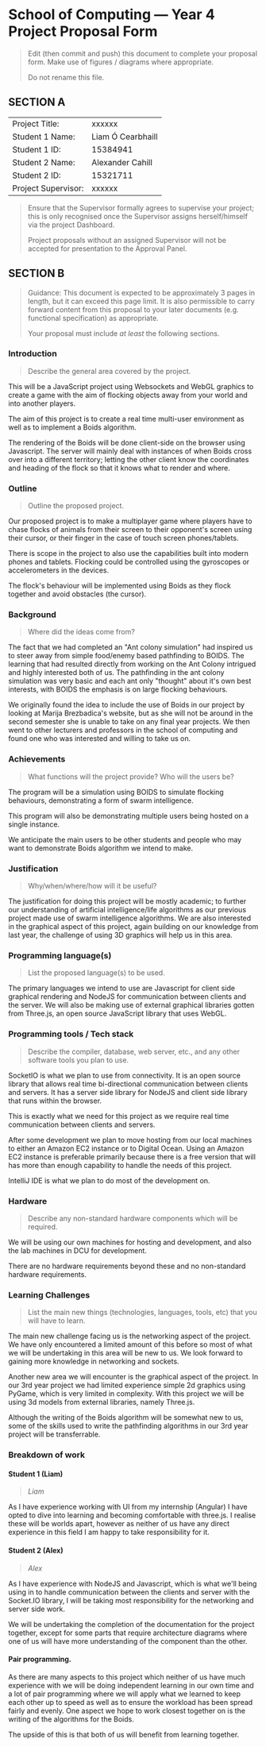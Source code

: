 ﻿# School of Computing &mdash; Year 4 Project Proposal Form

> Edit (then commit and push) this document to complete your proposal form.
> Make use of figures / diagrams where appropriate.
>
> Do not rename this file.

## SECTION A

|                     |                   |
|---------------------|-------------------|
|Project Title:       | xxxxxx            |
|Student 1 Name:      | Liam Ó Cearbhaill |
|Student 1 ID:        | 15384941          |
|Student 2 Name:      | Alexander Cahill  |
|Student 2 ID:        | 15321711          |
|Project Supervisor:  | xxxxxx            |

> Ensure that the Supervisor formally agrees to supervise your project; this is only recognised once the
> Supervisor assigns herself/himself via the project Dashboard.
>
> Project proposals without an assigned
> Supervisor will not be accepted for presentation to the Approval Panel.

## SECTION B

> Guidance: This document is expected to be approximately 3 pages in length, but it can exceed this page limit.
> It is also permissible to carry forward content from this proposal to your later documents (e.g. functional
> specification) as appropriate.
>
> Your proposal must include *at least* the following sections.


### Introduction

> Describe the general area covered by the project.

This will be a JavaScript project using Websockets and WebGL graphics to create a game with the aim of flocking objects away from your world and into another players.

The aim of this project is to create a real time multi-user environment as well as to implement a Boids algorithm.

The rendering of the Boids will be done client-side on the browser using Javascript. The server will mainly deal with instances of when Boids cross over into a different territory; letting the other client know the coordinates and heading of the flock so that it knows what to render and where.



### Outline

> Outline the proposed project.

Our proposed project is to make a multiplayer game where players have to chase flocks of animals from their screen to their opponent's screen using their cursor, or their finger in the case of touch screen phones/tablets.

There is scope in the project to also use the capabilities built into modern phones and tablets. Flocking could be controlled using the gyroscopes or accelerometers in the devices.

The flock's behaviour will be implemented using Boids as they flock together and avoid obstacles (the cursor).

### Background

> Where did the ideas come from?

The fact that we had completed an "Ant colony simulation" had inspired us to steer away from simple food/enemy based pathfinding to BOIDS.
The learning that had resulted directly from working on the Ant Colony intrigued and highly interested both of us.
The pathfinding in the ant colony simulation was very basic and each ant only "thought" about it's own best interests, with BOIDS the emphasis is on large flocking behaviours.

We originally found the idea to include the use of Boids in our project by looking at Marija Brezbadica's website, but as she will not be around in  the second semester she is unable to take on any final year projects. We then went to other lecturers and professors in the school of computing and found one who was interested and willing to take us on.

### Achievements

> What functions will the project provide? Who will the users be?

The program will be a simulation using BOIDS to simulate flocking behaviours, demonstrating a form of swarm intelligence.

This program will also be demonstrating multiple users being hosted on a single instance.

We anticipate the main users to be other students and people who may want to demonstrate Boids algorithm we intend to make.


### Justification

> Why/when/where/how will it be useful?

The justification for doing this project will be mostly academic; to further our understanding of artificial intelligence/life algorithms as our previous project made use of swarm intelligence algorithms. We are also interested in the graphical aspect of this project, again building on our knowledge from last year, the challenge of using 3D graphics will help us in this area. 



### Programming language(s)

> List the proposed language(s) to be used.

The primary languages we intend to use are Javascript for client side graphical rendering and NodeJS for communication between clients and the server. We will also be making use of external graphical libraries gotten from Three.js, an open source JavaScript library that uses WebGL.



### Programming tools / Tech stack

> Describe the compiler, database, web server, etc., and any other software tools you plan to use.

SocketIO is what we plan to use from connectivity. It is an open source library that allows real time bi-directional communication between clients and servers.
It has a server side library for NodeJS and client side library that runs within the browser.

This is exactly what we need for this project as we require real time communication between clients and servers.

After some development we plan to move hosting from our local machines to either an Amazon EC2 instance or to Digital Ocean. Using an Amazon EC2 instance is preferable primarily because there is a free version that will has more than enough capability to handle the needs of this project.

IntelliJ IDE is what we plan to do most of the development on.

### Hardware

> Describe any non-standard hardware components which will be required.

We will be using our own machines for hosting and development, and also the lab machines in DCU for development.

There are no hardware requirements beyond these and no non-standard hardware requirements.


### Learning Challenges

> List the main new things (technologies, languages, tools, etc) that you will have to learn.

The main new challenge facing us is the networking aspect of the project. We have only encountered a limited amount of this before so most of what we will be undertaking in this area will be new to us. We look forward to gaining more knowledge in networking and sockets.

Another new area we will encounter is the graphical aspect of the project. In our 3rd year project we had limited experience simple 2d graphics using PyGame, which is very limited in complexity. With this project we will be using 3d models from external libraries, namely Three.js.

Although the writing of the Boids algorithm will be somewhat new to us, some of the skills used to write the pathfinding algorithms in our 3rd year project will be transferrable.



### Breakdown of work



#### Student 1 (Liam)

> *Liam*
>
As I have experience working with UI from my internship (Angular) I have opted to dive into learning and becoming comfortable with three.js.
I realise these will be worlds apart, however as neither of us have any direct experience in this field I am happy to take responsibility for it.
#### Student 2 (Alex)

> *Alex*

As I have experience with NodeJS and Javascript, which is what we'll being using in to handle communication between the clients and server with the Socket.IO library, I will be taking most responsibility for the networking and server side work.

We will be undertaking the completion of the documentation for the project together, except for some parts that require architecture diagrams where one of us will have more understanding of the component than the other.

#### Pair programming.
As there are many aspects to this project which neither of us have much experience with we will be doing independent learning in our own time and a lot of pair programming where we will apply what we learned to keep each other up to speed
as well as to ensure the workload has been spread fairly and evenly.
 One aspect we hope to work closest together on is the writing of the algorithms for the Boids.

 The upside of this is that both of us will benefit from learning together.
